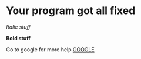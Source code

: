 # Your program got all fixed

*Italic stuff*

**Bold stuff**

Go to google for more help
[GOOGLE](http://google.com)